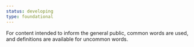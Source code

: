 ```yaml
---
status: developing
type: foundational
---
```


For content intended to inform the general public, common words are used, and definitions are available for uncommon words.
